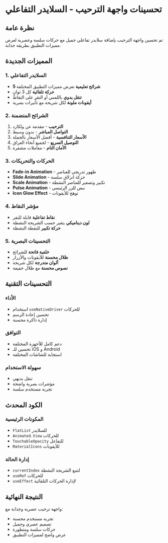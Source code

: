 # تحسينات واجهة الترحيب - السلايدر التفاعلي

## نظرة عامة
تم تحسين واجهة الترحيب بإضافة سلايدر تفاعلي جميل مع حركات سلسة وعصرية لعرض مميزات التطبيق بطريقة جذابة.

## المميزات الجديدة

### 1. السلايدر التفاعلي
- **5 شرائح تعليمية** تعرض مميزات التطبيق المختلفة
- **حركة تلقائية** كل 3 ثوانٍ
- **تنقل يدوي** باللمس أو النقر على النقاط
- **أيقونات ملونة** لكل شريحة مع تأثيرات بصرية

### 2. الشرائح المتضمنة
1. **الترحيب** - مقدمة عن ولكارد
2. **التواصل المباشر** - بدون وسيط
3. **الأسعار التنافسية** - أفضل الأسعار بالجملة
4. **التوصيل السريع** - لجميع أنحاء العراق
5. **الأمان التام** - معاملات مشفرة

### 3. الحركات والتحريكات
- **Fade-in Animation** - ظهور تدريجي للعناصر
- **Slide Animation** - حركة انزلاق سلسة
- **Scale Animation** - تكبير وتصغير للعناصر النشطة
- **Pulse Animation** - نبض للزر الرئيسي
- **Icon Glow Effect** - توهج للأيقونات

### 4. مؤشر النقاط
- **نقاط تفاعلية** قابلة للنقر
- **لون ديناميكي** يتغير حسب الشريحة النشطة
- **حركة تكبير** للنقطة النشطة

### 5. التحسينات البصرية
- **خلفية فاتحة** للشرائح
- **ظلال محسنة** للأيقونات والأزرار
- **ألوان متدرجة** لكل شريحة
- **نصوص محسنة** مع ظلال خفيفة

## التحسينات التقنية

### الأداء
- استخدام `useNativeDriver` للحركات
- تحسين إعادة الرسم
- إدارة ذاكرة محسنة

### التوافق
- دعم كامل للأجهزة المختلفة
- تحسين للـ iOS و Android
- استجابة للشاشات المختلفة

### سهولة الاستخدام
- تنقل بديهي
- مؤشرات بصرية واضحة
- تجربة مستخدم سلسة

## الكود المحدث

### المكونات الرئيسية
- `FlatList` للسلايدر
- `Animated.View` للحركات
- `TouchableOpacity` للتفاعل
- `MaterialIcons` للأيقونات

### إدارة الحالة
- `currentIndex` لتتبع الشريحة النشطة
- `useRef` للحركات
- `useEffect` لإدارة الحركات التلقائية

## النتيجة النهائية
واجهة ترحيب عصرية وجذابة مع:
- تجربة مستخدم محسنة
- تصميم عصري وجميل
- حركات سلسة ومتطورة
- عرض واضح لمميزات التطبيق 